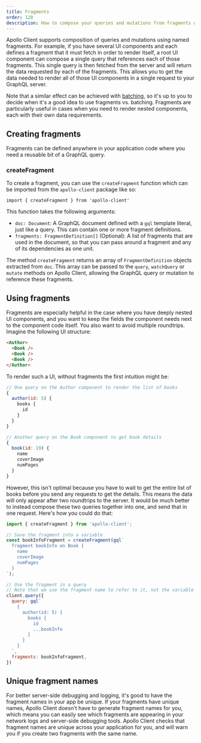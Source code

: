 ```yaml
---
title: Fragments
order: 120
description: How to compose your queries and mutations from fragments with Apollo Client.
---
```


Apollo Client supports composition of queries and mutations using named fragments. For example, if you have several UI components and each defines a fragment that it must fetch in order to render itself, a root UI component can compose a single query that references each of those fragments. This single query is then fetched from the server and will return the data requested by each of the fragments. This allows you to get the data needed to render all of those UI components in a single request to your GraphQL server.

Note that a similar effect can be achieved with [batching](network.html#query-batching), so it's up to you to decide when it's a good idea to use fragments vs. batching. Fragments are particularly useful in cases when you need to render nested components, each with their own data requirements.

<h2 id="creating-fragments">Creating fragments</h2>

Fragments can be defined anywhere in your application code where you need a reusable bit of a GraphQL query.

<h3 id="createFragment" title="createFragment()">createFragment</h3>

To create a fragment, you can use the `createFragment` function which can be imported from the `apollo-client` package like so:

```
import { createFragment } from 'apollo-client'
```

This function takes the following arguments:

- `doc: Document`: A GraphQL document defined with a `gql` template literal, just like a query. This can contain one or more fragment definitions.
- `fragments: FragmentDefinition[]` (Optional): A list of fragments that are used in the document, so that you can pass around a fragment and any of its dependencies as one unit.

The method `createFragment` returns an array of `FragmentDefinition` objects extracted from `doc`. This array can be passed to the `query`, `watchQuery` or `mutate` methods on Apollo Client, allowing the GraphQL query or mutation to reference these fragments.

<h2 id="using-fragments">Using fragments</h2>

Fragments are especially helpful in the case where you have deeply nested UI components, and you want to keep the fields the component needs next to the component code itself. You also want to avoid multiple roundtrips. Imagine the following UI structure:

```html
<Author>
  <Book />
  <Book />
  <Book />
</Author>
```

To render such a UI, without fragments the first intuition might be:

```js
// One query on the Author component to render the list of books
{
  author(id: 5) {
    books {
      id
    }
  }
}

// Another query on the Book component to get book details
{
  book(id: 19) {
    name
    coverImage
    numPages
  }
}
```

However, this isn't optimal because you have to wait to get the entire list of books before you send any requests to get the details. This means the data will only appear after two roundtrips to the server. It would be much better to instead compose these two queries together into one, and send that in one request. Here's how you could do that:

```js
import { createFragment } from 'apollo-client';

// Save the fragment into a variable
const bookInfoFragment = createFragment(gql`
  fragment bookInfo on Book {
    name
    coverImage
    numPages
  }
`);

// Use the fragment in a query
// Note that we use the fragment name to refer to it, not the variable name from JavaScript.
client.query({
  query: gql`
    {
      author(id: 5) {
        books {
          id
          ...bookInfo
        }
      }
    }
  `,
  fragments: bookInfoFragment,
})
```

<h2 id="unique-names">Unique fragment names</h2>

For better server-side debugging and logging, it's good to have the fragment names in your app be unique. If your fragments have unique names, Apollo Client doesn't have to generate fragment names for you, which means you can easily see which fragments are appearing in your network logs and server-side debugging tools. Apollo Client checks that fragment names are unique across your application for you, and will warn you if you create two fragments with the same name.
